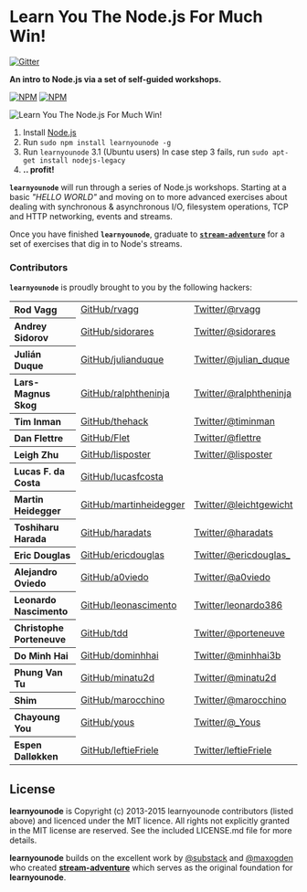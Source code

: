 # Learn You The Node.js For Much Win!

[![Gitter](https://badges.gitter.im/Join%20Chat.svg)](https://gitter.im/nodeschool/discussions?utm_source=badge&utm_medium=badge&utm_campaign=pr-badge&utm_content=badge)

**An intro to Node.js via a set of self-guided workshops.**

[![NPM](https://nodei.co/npm/learnyounode.png?downloads=true&&downloadRank=true&stars=true)](https://nodei.co/npm/learnyounode/) [![NPM](https://nodei.co/npm-dl/learnyounode.png?months=3&height=3)](https://nodei.co/npm/learnyounode/)

![Learn You The Node.js For Much Win!](https://raw.github.com/rvagg/learnyounode/master/learnyounode.png)

  1. Install [Node.js](http://nodejs.org/)
  2. Run `sudo npm install learnyounode -g`
  3. Run `learnyounode`
  	3.1 (Ubuntu users) In case step 3 fails, run `sudo apt-get install nodejs-legacy`
  4. **.. profit!**

<b><code>learnyounode</code></b> will run through a series of Node.js workshops. Starting at a basic *"HELLO WORLD"* and moving on to more advanced exercises about dealing with synchronous & asynchronous I/O, filesystem operations, TCP and HTTP networking, events and streams.

Once you have finished <b><code>learnyounode</code></b>, graduate to <b><code>[stream-adventure](https://github.com/substack/stream-adventure)</code></b> for a set of exercises that dig in to Node's streams.

### Contributors

<b><code>learnyounode</code></b> is proudly brought to you by the following hackers:

<table><tbody>
<tr><th align="left">Rod Vagg</th><td><a href="https://github.com/rvagg">GitHub/rvagg</a></td><td><a href="http://twitter.com/rvagg">Twitter/@rvagg</a></td></tr>
<tr><th align="left">Andrey Sidorov</th><td><a href="https://github.com/sidorares">GitHub/sidorares</a></td><td><a href="http://twitter.com/sidorares">Twitter/@sidorares</a></td></tr>
<tr><th align="left">Julián Duque</th><td><a href="https://github.com/julianduque">GitHub/julianduque</a></td><td><a href="http://twitter.com/julian_duque">Twitter/@julian_duque</a></td></tr>
<tr><th align="left">Lars-Magnus Skog</th><td><a href="https://github.com/ralphtheninja">GitHub/ralphtheninja</a></td><td><a href="http://twitter.com/ralphtheninja">Twitter/@ralphtheninja</a></td></tr>
<tr><th align="left">Tim Inman</th><td><a href="https://github.com/thehack">GitHub/thehack</a></td><td><a href="http://twitter.com/timinman">Twitter/@timinman</a></td></tr>
<tr><th align="left">Dan Flettre</th><td><a href="https://github.com/Flet">GitHub/Flet</a></td><td><a href="http://twitter.com/flettre">Twitter/@flettre</a></td></tr>
<tr><th align="left">Leigh Zhu</th><td><a href="https://github.com/lisposter">GitHub/lisposter</a></td><td><a href="http://twitter.com/lisposter">Twitter/@lisposter</a></td></tr>
<tr><th align="left">Lucas F. da Costa</th><td><a href="https://github.com/lucasfcosta">GitHub/lucasfcosta</a></td><td></td></tr>
<tr><th align="left">Martin Heidegger</th><td><a href="https://github.com/martinheidegger">GitHub/martinheidegger</a></td><td><a href="http://twitter.com/leichtgewicht">Twitter/@leichtgewicht</a></td></tr>
<tr><th align="left">Toshiharu Harada</th><td><a href="https://github.com/haradats">GitHub/haradats</a></td><td><a href="http://twitter.com/haradats">Twitter/@haradats</a></td></tr>
<tr><th align="left">Eric Douglas</th><td><a href="https://github.com/ericdouglas">GitHub/ericdouglas</a></td><td><a href="http://twitter.com/ericdouglas_">Twitter/@ericdouglas_</a></td></tr>
<tr><th align="left">Alejandro Oviedo</th><td><a href="https://github.com/a0viedo">GitHub/a0viedo</a></td><td><a href="http://twitter.com/a0viedo">Twitter/@a0viedo</a></td></tr>
<tr><th align="left">Leonardo Nascimento</th><td><a href="https://github.com/leonascimento">GitHub/leonascimento</a></td><td><a href="http://twitter.com/leonardo386">Twitter/leonardo386</a></td></tr>
<tr><th align="left">Christophe Porteneuve</th><td><a href="https://github.com/tdd">GitHub/tdd</a></td><td><a href="http://twitter.com/porteneuve">Twitter/@porteneuve</a></td></tr>
<tr><th align="left">Do Minh Hai</th><td><a href="https://github.com/dominhhai">GitHub/dominhhai</a></td><td><a href="http://twitter.com/minhhai3b">Twitter/@minhhai3b</a></td></tr>
<tr><th align="left">Phung Van Tu</th><td><a href="https://github.com/minatu2d">GitHub/minatu2d</a></td><td><a href="http://twitter.com/minatu2d">Twitter/@minatu2d</a></td></tr>
<tr><th align="left">Shim</th><td><a href="https://github.com/marocchino">GitHub/marocchino</a></td><td><a href="http://twitter.com/marocchino">Twitter/@marocchino</a></td></tr>
<tr><th align="left">Chayoung You</th><td><a href="https://github.com/yous">GitHub/yous</a></td><td><a href="http://twitter.com/_Yous">Twitter/@_Yous</a></td></tr>
<tr><th align="left">Espen Dalløkken</th><td><a href="https://github.com/leftieFriele">GitHub/leftieFriele</a></td><td><a href="http://twitter.com/leftieFriele">Twitter/leftieFriele</a></td></tr>
</tbody></table>

## License

**learnyounode** is Copyright (c) 2013-2015 learnyounode contributors (listed above) and licenced under the MIT licence. All rights not explicitly granted in the MIT license are reserved. See the included LICENSE.md file for more details.

**learnyounode** builds on the excellent work by [@substack](https://github.com/substack) and [@maxogden](https://github.com/maxogden) who created **[stream-adventure](https://github.com/substack/stream-adventure)** which serves as the original foundation for **learnyounode**.
